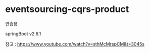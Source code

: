 # eventsourcing-cqrs-product

연습용

springBoot v2.6.1

참고 : <https://www.youtube.com/watch?v=sthMcMrspCM&t=3045s>
